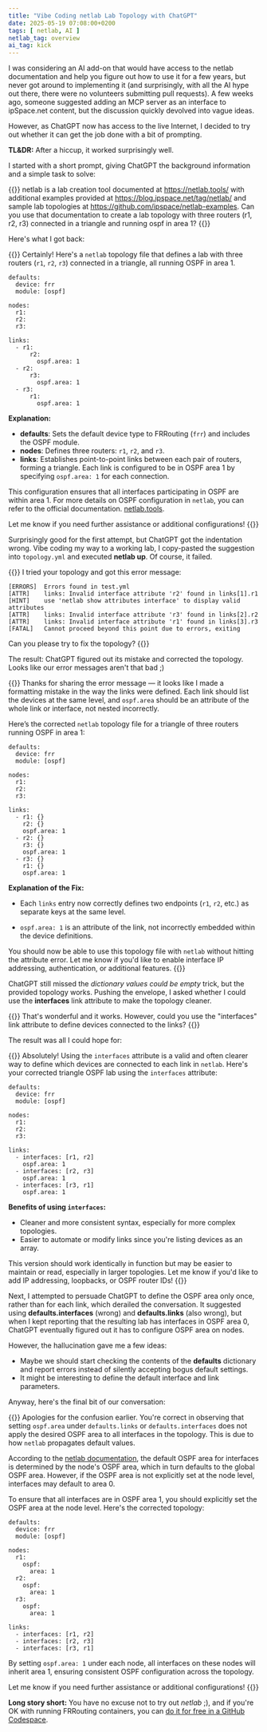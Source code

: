 ```yaml
---
title: "Vibe Coding netlab Lab Topology with ChatGPT"
date: 2025-05-19 07:08:00+0200
tags: [ netlab, AI ]
netlab_tag: overview
ai_tag: kick
---
```

I was considering an AI add-on that would have access to the netlab documentation and help you figure out how to use it for a few years, but never got around to implementing it (and surprisingly, with all the AI hype out there, there were no volunteers submitting pull requests). A few weeks ago, someone suggested adding an MCP server as an interface to ipSpace.net content, but the discussion quickly devolved into vague ideas.

However, as ChatGPT now has access to the live Internet, I decided to try out whether it can get the job done with a bit of prompting.

**TL&DR:** After a hiccup, it worked surprisingly well.
<!--more-->
I started with a short prompt, giving ChatGPT the background information and a simple task to solve:

{{<long-quote>}}
netlab is a lab creation tool documented at https://netlab.tools/ with additional examples provided at https://blog.ipspace.net/tag/netlab/ and sample lab topologies at https://github.com/ipspace/netlab-examples. Can you use that documentation to create a lab topology with three routers (r1, r2, r3) connected in a triangle and running ospf in area 1?
{{</long-quote>}}

Here's what I got back:

{{<long-quote>}}
Certainly! Here's a `netlab` topology file that defines a lab with three routers (`r1`, `r2`, `r3`) connected in a triangle, all running OSPF in area 1.

```
defaults:
  device: frr
  module: [ospf]

nodes:
  r1:
  r2:
  r3:

links:
  - r1:
      r2:
        ospf.area: 1
  - r2:
      r3:
        ospf.area: 1
  - r3:
      r1:
        ospf.area: 1
```

**Explanation:**

-   **defaults**: Sets the default device type to FRRouting (`frr`) and includes the OSPF module.
-   **nodes**: Defines three routers: `r1`, `r2`, and `r3`.
-   **links**: Establishes point-to-point links between each pair of routers, forming a triangle. Each link is configured to be in OSPF area 1 by specifying `ospf.area: 1` for each connection.

This configuration ensures that all interfaces participating in OSPF are within area 1. For more details on OSPF configuration in `netlab`, you can refer to the official documentation. [netlab.tools](https://netlab.tools/module/ospf/?utm_source=chatgpt.com).

Let me know if you need further assistance or additional configurations!
{{</long-quote>}}

Surprisingly good for the first attempt, but ChatGPT got the indentation wrong. Vibe coding my way to a working lab, I copy-pasted the suggestion into `topology.yml` and executed **netlab up**. Of course, it failed.

{{<long-quote>}}
I tried your topology and got this error message: 

```
[ERRORS]  Errors found in test.yml
[ATTR]    links: Invalid interface attribute 'r2' found in links[1].r1
[HINT]    use 'netlab show attributes interface' to display valid attributes
[ATTR]    links: Invalid interface attribute 'r3' found in links[2].r2
[ATTR]    links: Invalid interface attribute 'r1' found in links[3].r3
[FATAL]   Cannot proceed beyond this point due to errors, exiting
```

Can you please try to fix the topology?
{{</long-quote>}}

The result: ChatGPT figured out its mistake and corrected the topology. Looks like our error messages aren't that bad ;)

{{<long-quote>}}
Thanks for sharing the error message — it looks like I made a formatting mistake in the way the links were defined. Each link should list the devices at the same level, and `ospf.area` should be an attribute of the whole link or interface, not nested incorrectly.

Here’s the corrected `netlab` topology file for a triangle of three routers running OSPF in area 1:

```
defaults:
  device: frr
  module: [ospf]

nodes:
  r1:
  r2:
  r3:

links:
  - r1: {}
    r2: {}
    ospf.area: 1
  - r2: {}
    r3: {}
    ospf.area: 1
  - r3: {}
    r1: {}
    ospf.area: 1
```

**Explanation of the Fix:**

-   Each `links` entry now correctly defines two endpoints (`r1`, `r2`, etc.) as separate keys at the same level.

-   `ospf.area: 1` is an attribute of the link, not incorrectly embedded within the device definitions.

You should now be able to use this topology file with `netlab` without hitting the attribute error. Let me know if you'd like to enable interface IP addressing, authentication, or additional features.
{{</long-quote>}}

ChatGPT still missed the _dictionary values could be empty_ trick, but the provided topology works. Pushing the envelope, I asked whether I could use the **interfaces** link attribute to make the topology cleaner.

{{<long-quote>}}
That's wonderful and it works. However, could you use the "interfaces" link attribute to define devices connected to the links?
{{</long-quote>}}

The result was all I could hope for:

{{<long-quote>}}
Absolutely! Using the `interfaces` attribute is a valid and often clearer way to define which devices are connected to each link in `netlab`. Here's your corrected triangle OSPF lab using the `interfaces` attribute:

```
defaults:
  device: frr
  module: [ospf]

nodes:
  r1:
  r2:
  r3:

links:
  - interfaces: [r1, r2]
    ospf.area: 1
  - interfaces: [r2, r3]
    ospf.area: 1
  - interfaces: [r3, r1]
    ospf.area: 1
```

**Benefits of using `interfaces`:**

-   Cleaner and more consistent syntax, especially for more complex topologies.
-   Easier to automate or modify links since you're listing devices as an array.

This version should work identically in function but may be easier to maintain or read, especially in larger topologies. Let me know if you'd like to add IP addressing, loopbacks, or OSPF router IDs!
{{</long-quote>}}

Next, I attempted to persuade ChatGPT to define the OSPF area only once, rather than for each link, which derailed the conversation. It suggested using **defaults.interfaces** (wrong) and **defaults.links** (also wrong), but when I kept reporting that the resulting lab has interfaces in OSPF area 0, ChatGPT eventually figured out it has to configure OSPF area on nodes.

However, the hallucination gave me a few ideas:

* Maybe we should start checking the contents of the **defaults** dictionary and report errors instead of silently accepting bogus default settings.
* It might be interesting to define the default interface and link parameters.

Anyway, here's the final bit of our conversation:

{{<long-quote>}}
Apologies for the confusion earlier. You're correct in observing that setting `ospf.area` under `defaults.links` or `defaults.interfaces` does not apply the desired OSPF area to all interfaces in the topology. This is due to how `netlab` propagates default values.

According to the [netlab documentation](https://netlab.tools/module/ospf/), the default OSPF area for interfaces is determined by the node's OSPF area, which in turn defaults to the global OSPF area. However, if the OSPF area is not explicitly set at the node level, interfaces may default to area 0.

To ensure that all interfaces are in OSPF area 1, you should explicitly set the OSPF area at the node level. Here's the corrected topology:

```
defaults:
  device: frr
  module: [ospf]

nodes:
  r1:
    ospf:
      area: 1
  r2:
    ospf:
      area: 1
  r3:
    ospf:
      area: 1

links:
  - interfaces: [r1, r2]
  - interfaces: [r2, r3]
  - interfaces: [r3, r1]
```

By setting `ospf.area: 1` under each node, all interfaces on these nodes will inherit area 1, ensuring consistent OSPF configuration across the topology.

Let me know if you need further assistance or additional configurations!
{{</long-quote>}}

**Long story short:** You have no excuse not to try out _netlab_ ;), and if you're OK with running FRRouting containers, you can [do it for free in a GitHub Codespace](https://blog.ipspace.net/2024/07/netlab-examples-codespaces/).